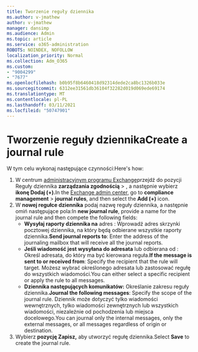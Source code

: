 ```yaml
---
title: Tworzenie reguły dziennika
ms.author: v-jmathew
author: v-jmathew
manager: dansimp
ms.audience: Admin
ms.topic: article
ms.service: o365-administration
ROBOTS: NOINDEX, NOFOLLOW
localization_priority: Normal
ms.collection: Adm_O365
ms.custom:
- "9004299"
- "7677"
ms.openlocfilehash: b0b95f8b6460418d92314dede2ca8bc1326b033e
ms.sourcegitcommit: 6312ee31561db36104f32282d019d069ede69174
ms.translationtype: MT
ms.contentlocale: pl-PL
ms.lasthandoff: 03/11/2021
ms.locfileid: "50747901"
---
```

# <a name="create-a-journal-rule"></a><span data-ttu-id="3ac72-102">Tworzenie reguły dziennika</span><span class="sxs-lookup"><span data-stu-id="3ac72-102">Create a journal rule</span></span>

<span data-ttu-id="3ac72-103">W tym celu wykonaj następujące czynności:</span><span class="sxs-lookup"><span data-stu-id="3ac72-103">Here's how:</span></span>

1. <span data-ttu-id="3ac72-104">W centrum [administracyjnym programu Exchange](https://go.microsoft.com/fwlink/p/?linkid=2059104)przejdź do pozycji Reguły dziennika **zarządzania zgodnością**  >  , a następnie wybierz **ikonę Dodaj (+).**</span><span class="sxs-lookup"><span data-stu-id="3ac72-104">In the [Exchange admin center](https://go.microsoft.com/fwlink/p/?linkid=2059104), go to **compliance management** > **journal rules**, and then select the **Add (+)** icon.</span></span>
2. <span data-ttu-id="3ac72-105">W **nowej regułce dziennika** podaj nazwę reguły dziennika, a następnie omiń następujące pola:</span><span class="sxs-lookup"><span data-stu-id="3ac72-105">In **new journal rule**, provide a name for the journal rule and then compete the following fields:</span></span>  
    - <span data-ttu-id="3ac72-106">**Wysyłaj raporty dziennika na** adres : Wprowadź adres skrzynki pocztowej dziennika, na który będą odbierane wszystkie raporty dziennika.</span><span class="sxs-lookup"><span data-stu-id="3ac72-106">**Send journal reports to**: Enter the address of the journaling mailbox that will receive all the journal reports.</span></span>  
    - <span data-ttu-id="3ac72-107">**Jeśli wiadomość jest wysyłana do adresata** lub odbierana od : Określ adresata, do który ma być kierowana reguła.</span><span class="sxs-lookup"><span data-stu-id="3ac72-107">**If the message is sent to or received from**: Specify the recipient that the rule will target.</span></span> <span data-ttu-id="3ac72-108">Możesz wybrać określonego adresata lub zastosować regułę do wszystkich wiadomości.</span><span class="sxs-lookup"><span data-stu-id="3ac72-108">You can either select a specific recipient or apply the rule to all messages.</span></span>  
    - <span data-ttu-id="3ac72-109">**Dziennika następujących komunikatów:** Określanie zakresu reguły dziennika.</span><span class="sxs-lookup"><span data-stu-id="3ac72-109">**Journal the following messages**: Specify the scope of the journal rule.</span></span> <span data-ttu-id="3ac72-110">Dziennik może dotyczyć tylko wiadomości wewnętrznych, tylko wiadomości zewnętrznych lub wszystkich wiadomości, niezależnie od pochodzenia lub miejsca docelowego.</span><span class="sxs-lookup"><span data-stu-id="3ac72-110">You can journal only the internal messages, only the external messages, or all messages regardless of origin or destination.</span></span>
3. <span data-ttu-id="3ac72-111">Wybierz **pozycję Zapisz,** aby utworzyć regułę dziennika.</span><span class="sxs-lookup"><span data-stu-id="3ac72-111">Select **Save** to create the journal rule.</span></span>
